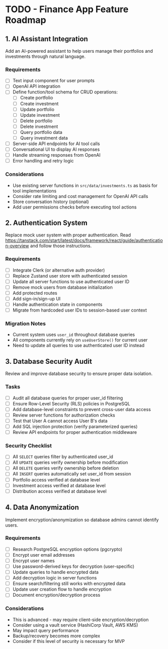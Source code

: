# TODO - Finance App Feature Roadmap

## 1. AI Assistant Integration

Add an AI-powered assistant to help users manage their portfolios and investments through natural language.

### Requirements

- [ ] Text input component for user prompts
- [ ] OpenAI API integration
- [ ] Define function/tool schema for CRUD operations:
  - [ ] Create portfolio
  - [ ] Create investment
  - [ ] Update portfolio
  - [ ] Update investment
  - [ ] Delete portfolio
  - [ ] Delete investment
  - [ ] Query portfolio data
  - [ ] Query investment data
- [ ] Server-side API endpoints for AI tool calls
- [ ] Conversational UI to display AI responses
- [ ] Handle streaming responses from OpenAI
- [ ] Error handling and retry logic

### Considerations

- Use existing server functions in `src/data/investments.ts` as basis for tool implementations
- Consider rate limiting and cost management for OpenAI API calls
- Store conversation history (optional)
- Add user permissions checks before executing tool actions

## 2. Authentication System

Replace mock user system with proper authentication. Read https://tanstack.com/start/latest/docs/framework/react/guide/authentication-overview and follow those instructions.

### Requirements

- [ ] Integrate Clerk (or alternative auth provider)
- [ ] Replace Zustand user store with authenticated session
- [ ] Update all server functions to use authenticated user ID
- [ ] Remove mock users from database initialization
- [ ] Add protected routes
- [ ] Add sign-in/sign-up UI
- [ ] Handle authentication state in components
- [ ] Migrate from hardcoded user IDs to session-based user context

### Migration Notes

- Current system uses `user_id` throughout database queries
- All components currently rely on `useUserStore()` for current user
- Need to update all queries to use authenticated user ID instead

## 3. Database Security Audit

Review and improve database security to ensure proper data isolation.

### Tasks

- [ ] Audit all database queries for proper user_id filtering
- [ ] Ensure Row-Level Security (RLS) policies in PostgreSQL
- [ ] Add database-level constraints to prevent cross-user data access
- [ ] Review server functions for authorization checks
- [ ] Test that User A cannot access User B's data
- [ ] Add SQL injection protection (verify parameterized queries)
- [ ] Review API endpoints for proper authentication middleware

### Security Checklist

- [ ] All `SELECT` queries filter by authenticated user_id
- [ ] All `UPDATE` queries verify ownership before modification
- [ ] All `DELETE` queries verify ownership before deletion
- [ ] All `INSERT` queries automatically set user_id from session
- [ ] Portfolio access verified at database level
- [ ] Investment access verified at database level
- [ ] Distribution access verified at database level

## 4. Data Anonymization

Implement encryption/anonymization so database admins cannot identify users.

### Requirements

- [ ] Research PostgreSQL encryption options (pgcrypto)
- [ ] Encrypt user email addresses
- [ ] Encrypt user names
- [ ] Use password-derived keys for decryption (user-specific)
- [ ] Update queries to handle encrypted data
- [ ] Add decryption logic in server functions
- [ ] Ensure search/filtering still works with encrypted data
- [ ] Update user creation flow to handle encryption
- [ ] Document encryption/decryption process

### Considerations

- This is advanced - may require client-side encryption/decryption
- Consider using a vault service (HashiCorp Vault, AWS KMS)
- May impact query performance
- Backup/recovery becomes more complex
- Consider if this level of security is necessary for MVP
